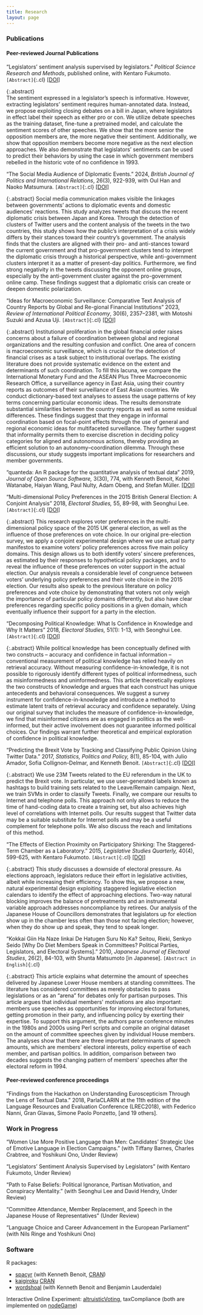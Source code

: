```yaml
---
title: Research
layout: page
---
```


<style>
.abstract {
  display: none;
  padding: 15px 25px;
  margin: 0 5px 10px 5px;
  background-color: #EEE;
}

div .p {
    padding: 5px 0 10px 0;

}
.cl{
    font-weight: bolder;
}

.place_holder {
    height: 10px;
}

</style>
### Publications

#### Peer-reviewed Journal Publications

&ldquo;Legislators’ sentiment analysis supervised by legislators.&rdquo; _Political Science Research and Methods_, published online, with Kentaro Fukumoto. `[Abstract]`{:.cl}
[[DOI]](https://doi.org/10.1017/psrm.2025.10048)

{:.abstract}  
The sentiment expressed in a legislator’s speech is informative. However, extracting legislators’ sentiment requires human-annotated data. Instead, we propose exploiting closing debates on a bill in Japan, where legislators in effect label their speech as either pro or con. We utilize debate speeches as the training dataset, fine-tune a pretrained model, and calculate the sentiment scores of other speeches. We show that the more senior the opposition members are, the more negative their sentiment. Additionally, we show that opposition members become more negative as the next election approaches. We also demonstrate that legislators’ sentiments can be used to predict their behaviors by using the case in which government members rebelled in the historic vote of no confidence in 1993.


&ldquo;The Social Media Audience of Diplomatic Events.&rdquo; 2024, _British Journal of Politics and International Relations_, 26(3), 922-939, with Oul Han and Naoko Matsumura. `[Abstract]`{:.cl}
[[DOI]](https://doi.org/10.1177/13691481231172346)

{:.abstract}
Social media communication makes visible the linkages between governments’ actions to diplomatic events and domestic audiences’ reactions. This study analyzes tweets that discuss the recent diplomatic crisis between Japan and Korea. Through the detection of clusters of Twitter users and the content analysis of the tweets in the two countries, this study shows how the public’s interpretation of a crisis widely differs by their stances toward their country’s government. The analysis finds that the clusters are aligned with their pro- and anti-stances toward the current government and that pro-government clusters tend to interpret the diplomatic crisis through a historical perspective, while anti-government clusters interpret it as a matter of present-day politics. Furthermore, we find strong negativity in the tweets discussing the opponent online groups, especially by the anti-government cluster against the pro-government online camp. These findings suggest that a diplomatic crisis can create or deepen domestic polarization.


&ldquo;Ideas for Macroeconomic Surveillance:  Comparative Text Analysis of Country Reports by Global and Re-gional Financial Institutions&rdquo; 2023, _Review of International Political Economy_, 30(6), 2357–2381, with Motoshi Suzuki and Azusa Uji. `[Abstract]`{:.cl}
 [[DOI]](https://doi.org/10.1080/09692290.2023.2166563)

{:.abstract}
Institutional proliferation in the global financial order raises concerns about a failure of coordination between global and regional organizations and the resulting confusion and conflict. One area of concern is macroeconomic surveillance, which is crucial for the detection of financial crises as a task subject to institutional overlaps. The existing literature does not provide systematic evidence on the extent and determinants of such coordination. To fill this lacuna, we compare the International Monetary Fund and the ASEAN Plus Three Macroeconomic Research Office, a surveillance agency in East Asia, using their country reports as outcomes of their surveillance of East Asian countries. We conduct dictionary-based text analyses to assess the usage patterns of key terms concerning particular economic ideas. The results demonstrate substantial similarities between the country reports as well as some residual differences. These findings suggest that they engage in informal coordination based on focal-point effects through the use of general and regional economic ideas for multifaceted surveillance. They further suggest that informality permits them to exercise discretion in deciding policy categories for aligned and autonomous actions, thereby providing an efficient solution to an autonomy–coordination dilemma. Through these discussions, our study suggests important implications for researchers and member governments.

&ldquo;quanteda: An R package for the quantitative analysis of textual data&rdquo; 2019, _Journal of Open Source Software,_ 3(30), 774, with Kenneth Benoit, Kohei Watanabe, Haiyan Wang, Paul Nulty, Adam Obeng, and Stefan Müller.
[[DOI]](https://doi.org/10.21105/joss.00774)


&ldquo;Multi-dimensional Policy Preferences in the 2015 British General Election: A Conjoint Analysis&rdquo; 2018, _Electoral Studies,_ 55, 89-98, with Seonghui Lee.
`[Abstract]`{:.cl}
[[DOI]](https://doi.org/10.1016/j.electstud.2018.07.005)


{:.abstract}
This research explores voter preferences in the multi-dimensional policy space of the 2015 UK general election, as well as the influence of those preferences on vote choice. In our original pre-election survey, we apply a conjoint experimental design where we use actual party manifestos to examine voters’ policy preferences across five main policy domains. This design allows us to both identify voters’ sincere preferences, as estimated by their responses to hypothetical policy packages, and to reveal the influence of these preferences on voter support in the actual election. Our analysis reveals a considerable level of congruence between voters’ underlying policy preferences and their vote choice in the 2015 election. Our results also speak to the previous literature on policy preferences and vote choice by demonstrating that voters not only weigh the importance of particular policy domains differently, but also have clear preferences regarding specific policy positions in a given domain, which eventually influence their support for a party in the election.


&ldquo;Decomposing Political Knowledge: What Is Confidence in Knowledge and Why It Matters&rdquo; 2018, _Electoral Studies,_ 51(1):  1-13, with Seonghui Lee.
`[Abstract]`{:.cl} [[DOI]](https://doi.org/10.1016/j.electstud.2017.11.005)

{:.abstract}
While political knowledge has been conceptually defined with two constructs – accuracy and confidence in factual information – conventional measurement of political knowledge has relied heavily on retrieval accuracy. Without measuring confidence-in-knowledge, it is not possible to rigorously identify different types of political informedness, such as misinformedness and uninformedness. This article theoretically explores the two constructs of knowledge and argues that each construct has unique antecedents and behavioral consequences. We suggest a survey instrument for confidence-in-knowledge and introduce a method to estimate latent traits of retrieval accuracy and confidence separately. Using our original survey that includes the measure of confidence-in-knowledge, we find that misinformed citizens are as engaged in politics as the well-informed, but their active involvement does not guarantee informed political choices. Our findings warrant further theoretical and empirical exploration of confidence in political knowledge.

&ldquo;Predicting the Brexit Vote by Tracking and Classifying Public Opinion Using Twitter Data.&rdquo; 2017, _Statistics, Politics and Policy,_ 8(1), 85-104, with Julio Amador, Sofia Collignon-Delmar, and Kenneth Benoit.
`[Abstract]`{:.cl}
[[DOI]](https://doi.org/10.1515/spp-2017-0006)

{:.abstract}
We use 23M Tweets related to the EU referendum in the UK to predict the Brexit vote. In particular, we use user-generated labels known as hashtags to build training sets related to the Leave/Remain campaign. Next, we train SVMs in order to classify Tweets. Finally, we compare our results to Internet and telephone polls. This approach not only allows to reduce the time of hand-coding data to create a training set, but also achieves high level of correlations with Internet polls. Our results suggest that Twitter data may be a suitable substitute for Internet polls and may be a useful complement for telephone polls. We also discuss the reach and limitations of this method.



&ldquo;The Effects of Election Proximity on Participatory Shirking: The Staggered-Term Chamber as a Laboratory.&rdquo; 2015,
_Legislative Studies Quarterly,_ 40(4),  599-625, with Kentaro Fukumoto. `[Abstract]`{:.cl}
[[DOI]](https://doi.org/10.1111/lsq.12090)

{:.abstract}
This study discusses a downside of electoral pressure. As elections approach, legislators reduce their effort in legislative activities, albeit while increasing their efficiency. To show this, we propose a new, natural experimental design exploiting staggered legislative election calendars to identify the effect of approaching elections. Two-way natural blocking improves the balance of pretreatments and an instrumental variable approach addresses noncompliance by retirees. Our analysis of the Japanese House of Councillors demonstrates that legislators up for election show up in the chamber less often than those not facing election; however, when they do show up and speak, they tend to speak longer.


&ldquo;Kokkai Giin Ha Naze Iinkai De Hatugen Suru No Ka? Seitou, Rieki, Senkyo Seido [Why Do Diet Members Speak in Committees? Political Parties, Legislators, and Electoral Systems].&rdquo; 2010, _Japanese Journal of Electoral Studies_, 26(2),  84-103, with Shunta Matsumoto [in Japanese].
`[Abstract in English]`{:.cl}

{:.abstract}
This article explains what determine the amount of speeches delivered by Japanese Lower House members at standing committees.  The literature has considered committees as merely obstacles to pass legislations or as an &ldquo;arena&rdquo; for debates only for partisan purposes.  This article argues that individual members' motivations are also important: members use speeches as opportunities for improving electoral fortunes, getting promotion in their party, and influencing policy by exerting their expertise.  To support this argument, the authors parse conference minutes in the 1980s and 2000s using Perl scripts and compile an original dataset on the amount of committee speeches given by individual House members.  The analyses show that there are three important determinants of speech amounts, which are members' electoral interests, policy expertise of each member, and partisan politics.  In addition, comparison between two decades suggests the changing pattern of members' speeches after the electoral reform in 1994.

#### Peer-reviewed conference proceedings

&ldquo;Findings from the Hackathon on Understanding Euroscepticism Through the Lens of Textual Data.&rdquo; 2018, ParlaCLARIN at the 11th edition of the Language Resources and Evaluation Conference (LREC2018), with Federico Nanni, Gran Glavas, Simone Paolo Ponzetto, [and 19 others].


### Work in Progress


&ldquo;Women Use More Positive Language than Men: Candidates’ Strategic Use of Emotive Language in Election Campaigns.&rdquo; (with Tiffany Barnes, Charles Crabtree, and Yoshikuni Ono, Under Review)

&ldquo;Legislators’ Sentiment Analysis Supervised by Legislators&rdquo; (with Kentaro Fukumoto, Under Review)

&ldquo;Path to False Beliefs: Political Ignorance, Partisan
Motivation, and Conspiracy Mentality.&rdquo; (with Seonghui Lee and David Hendry, Under Review)

&ldquo;Committee Attendance, Member Replacement, and Speech in the Japanese House of Representatives&rdquo; (Under Review)

&ldquo;Language Choice and Career Advancement in the European Parliament&rdquo; (with Nils Ringe and Yoshikuni Ono)

### Software

R packages:

  - [spacyr](https://github.com/quanteda/spacyr) (with Kenneth Benoit, [CRAN](https://cran.r-project.org/web/packages/spacyr/index.html))
  - [kaigiroku](https://github.com/amatsuo/kaigiroku) [CRAN](https://cran.r-project.org/web/packages/kaigiroku/index.html)
  - [wordshoal](https://github.com/kbenoit/wordshoal) (with Kenneth Benoit and Benjamin Lauderdale)

Interactive Online Experiment: [altruisticVoting](https://github.com/amatsuo/altruisticVoting), taxCompliance (both are implemented on [nodeGame](https://nodegame.org/))

<script src="https://code.jquery.com/jquery-latest.min.js"
        type="text/javascript"></script>

<script>
$(document).ready(function(){
  $(document).on('click touchstart', '.cl', function() {
    $(this).parent().next(".abstract").fadeToggle();
  });
});
</script>
